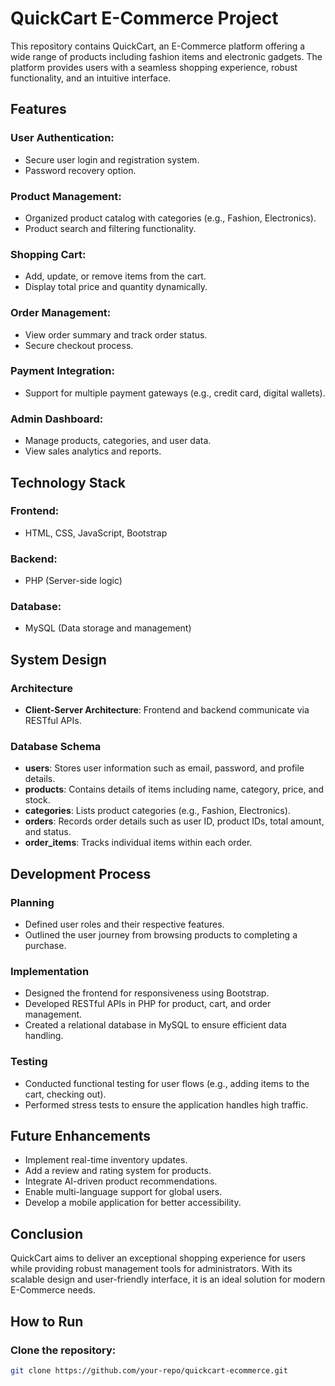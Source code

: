 # QuickCart E-Commerce Project

This repository contains QuickCart, an E-Commerce platform offering a wide range of products including fashion items and electronic gadgets. The platform provides users with a seamless shopping experience, robust functionality, and an intuitive interface.

## Features

### User Authentication:
- Secure user login and registration system.
- Password recovery option.

### Product Management:
- Organized product catalog with categories (e.g., Fashion, Electronics).
- Product search and filtering functionality.

### Shopping Cart:
- Add, update, or remove items from the cart.
- Display total price and quantity dynamically.

### Order Management:
- View order summary and track order status.
- Secure checkout process.

### Payment Integration:
- Support for multiple payment gateways (e.g., credit card, digital wallets).

### Admin Dashboard:
- Manage products, categories, and user data.
- View sales analytics and reports.

## Technology Stack

### Frontend:
- HTML, CSS, JavaScript, Bootstrap

### Backend:
- PHP (Server-side logic)

### Database:
- MySQL (Data storage and management)

## System Design

### Architecture
- **Client-Server Architecture**: Frontend and backend communicate via RESTful APIs.

### Database Schema
- **users**: Stores user information such as email, password, and profile details.
- **products**: Contains details of items including name, category, price, and stock.
- **categories**: Lists product categories (e.g., Fashion, Electronics).
- **orders**: Records order details such as user ID, product IDs, total amount, and status.
- **order_items**: Tracks individual items within each order.

## Development Process

### Planning
- Defined user roles and their respective features.
- Outlined the user journey from browsing products to completing a purchase.

### Implementation
- Designed the frontend for responsiveness using Bootstrap.
- Developed RESTful APIs in PHP for product, cart, and order management.
- Created a relational database in MySQL to ensure efficient data handling.

### Testing
- Conducted functional testing for user flows (e.g., adding items to the cart, checking out).
- Performed stress tests to ensure the application handles high traffic.

## Future Enhancements
- Implement real-time inventory updates.
- Add a review and rating system for products.
- Integrate AI-driven product recommendations.
- Enable multi-language support for global users.
- Develop a mobile application for better accessibility.

## Conclusion
QuickCart aims to deliver an exceptional shopping experience for users while providing robust management tools for administrators. With its scalable design and user-friendly interface, it is an ideal solution for modern E-Commerce needs.

## How to Run

### Clone the repository:
```bash
git clone https://github.com/your-repo/quickcart-ecommerce.git
